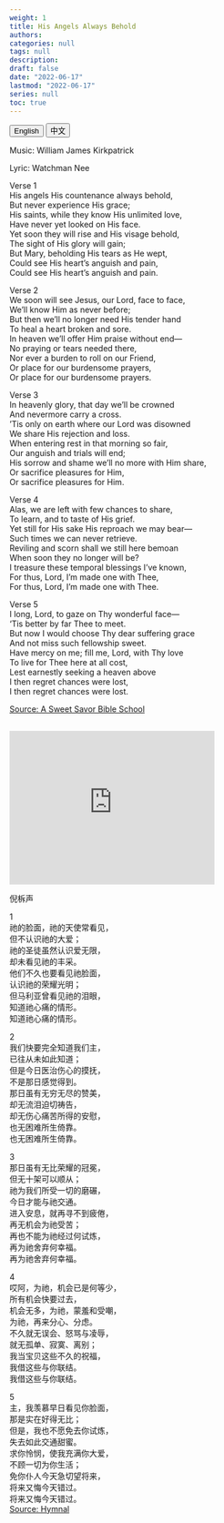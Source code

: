 ```yaml
---
weight: 1
title: His Angels Always Behold
authors: 
categories: null
tags: null
description: 
draft: false
date: "2022-06-17"
lastmod: "2022-06-17"
series: null
toc: true
---
```


<!--more-->

<!-- Tab links -->
<div class="tab">
  <button class="tablinks active" onclick="tablabel(event, 'english')">English</button>
  <button class="tablinks" onclick="tablabel(event, 'chinese')">中文</button>
  
</div>

<!-- Tab content -->
<div id="english" class="tabcontent" style="display:block">

Music: William James Kirkpatrick  

Lyric: Watchman Nee  

Verse 1  
His angels His countenance always behold,  
But never experience His grace;  
His saints, while they know His unlimited love,  
Have never yet looked on His face.  
Yet soon they will rise and His visage behold,  
The sight of His glory will gain;  
But Mary, beholding His tears as He wept,  
Could see His heart’s anguish and pain,  
Could see His heart’s anguish and pain. 

Verse 2  
We soon will see Jesus, our Lord, face to face,  
We’ll know Him as never before;  
But then we’ll no longer need His tender hand  
To heal a heart broken and sore.  
In heaven we’ll offer Him praise without end—  
No praying or tears needed there,  
Nor ever a burden to roll on our Friend,  
Or place for our burdensome prayers,  
Or place for our burdensome prayers. 

Verse 3  
In heavenly glory, that day we’ll be crowned  
And nevermore carry a cross.  
’Tis only on earth where our Lord was disowned  
We share His rejection and loss.  
When entering rest in that morning so fair,  
Our anguish and trials will end;  
His sorrow and shame we’ll no more with Him share,  
Or sacrifice pleasures for Him,  
Or sacrifice pleasures for Him. 

Verse 4  
Alas, we are left with few chances to share,  
To learn, and to taste of His grief.  
Yet still for His sake His reproach we may bear—  
Such times we can never retrieve.  
Reviling and scorn shall we still here bemoan  
When soon they no longer will be?  
I treasure these temporal blessings I’ve known,  
For thus, Lord, I’m made one with Thee,  
For thus, Lord, I’m made one with Thee.

Verse 5  
I long, Lord, to gaze on Thy wonderful face—  
‘Tis better by far Thee to meet.  
But now I would choose Thy dear suffering grace  
And not miss such fellowship sweet.  
Have mercy on me; fill me, Lord, with Thy love  
To live for Thee here at all cost,  
Lest earnestly seeking a heaven above  
I then regret chances were lost,  
I then regret chances were lost.  

[Source: A Sweet Savor Bible School](https://asweetsavor.org/his-angels-his-countenance-always-behold-by-watchman-nee-1-of-2/)
</div>

<div id="chinese" class="tabcontent">
  <h2></h2>
  
<iframe width="360" height="270" src="https://www.youtube.com/embed/pLWRqHSBoHs" title="祂的脸面祂的天使常看见 合唱 倪柝声诗歌" frameborder="0" allow="accelerometer; autoplay; clipboard-write; encrypted-media; gyroscope; picture-in-picture" allowfullscreen></iframe>

倪柝声

1  
祂的脸面，祂的天使常看见，  
但不认识祂的大爱；  
祂的圣徒虽然认识爱无限，  
却未看见祂的丰采。  
他们不久也要看见祂脸面，  
认识祂的荣耀光明；  
但马利亚曾看见祂的泪眼，  
知道祂心痛的情形。  
知道祂心痛的情形。  

2  
我们快要完全知道我们主，  
已往从未如此知道；  
但是今日医治伤心的摸抚，  
不是那日感觉得到。  
那日虽有无穷无尽的赞美，  
却无流泪迫切祷告，  
却无伤心痛苦所得的安慰，  
也无困难所生倚靠。  
也无困难所生倚靠。  

3  
那日虽有无比荣耀的冠冕，  
但无十架可以顺从；  
祂为我们所受一切的磨碾，  
今日才能与祂交通。  
进入安息，就再寻不到疲倦，  
再无机会为祂受苦；  
再也不能为祂经过何试炼，  
再为祂舍弃何幸福。  
再为祂舍弃何幸福。  

4  
哎阿，为祂，机会已是何等少，  
所有机会快要过去，  
机会无多，为祂，蒙羞和受嘲，  
为祂，再来分心、分虑。  
不久就无误会、怒骂与凌辱，  
就无孤单、寂寞、离别；  
我当宝贝这些不久的祝福，  
我借这些与你联结。  
我借这些与你联结。  

5  
主，我羡慕早日看见你脸面，  
那是实在好得无比；  
但是，我也不愿免去你试炼，  
失去如此交通甜蜜。  
求你怜悯，使我充满你大爱，  
不顾一切为你生活；  
免你仆人今天急切望将来，  
将来又悔今天错过。  
将来又悔今天错过。  
[Source: Hymnal](https://www.hymnal.net/cn/hymn/ch/303)
</div>



